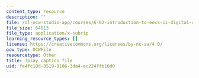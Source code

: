 ```yaml
---
content_type: resource
description: ''
file: /ol-ocw-studio-app/courses/6-02-introduction-to-eecs-ii-digital-communication-systems-fall-2012/fe4fc10d351981063da4ec224ffb10d0_jQM_gpIXBFs.srt
file_size: 64613
file_type: application/x-subrip
learning_resource_types: []
license: https://creativecommons.org/licenses/by-nc-sa/4.0/
ocw_type: OCWFile
resourcetype: Other
title: 3play caption file
uid: fe4fc10d-3519-8106-3da4-ec224ffb10d0
---
```


